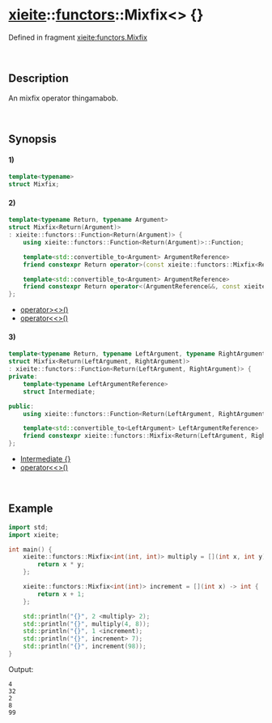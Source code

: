 # [xieite](../../xieite.md)\:\:[functors](../../functors.md)\:\:Mixfix\<\> \{\}
Defined in fragment [xieite:functors.Mixfix](../../../src/functors/mixfix.cpp)

&nbsp;

## Description
An mixfix operator thingamabob.

&nbsp;

## Synopsis
#### 1)
```cpp
template<typename>
struct Mixfix;
```
#### 2)
```cpp
template<typename Return, typename Argument>
struct Mixfix<Return(Argument)>
: xieite::functors::Function<Return(Argument)> {
    using xieite::functors::Function<Return(Argument)>::Function;

    template<std::convertible_to<Argument> ArgumentReference>
    friend constexpr Return operator>(const xieite::functors::Mixfix<Return(Argument)>&, ArgumentReference&&);

    template<std::convertible_to<Argument> ArgumentReference>
    friend constexpr Return operator<(ArgumentReference&&, const xieite::functors::Mixfix<Return(Argument)>&);
};
```
- [operator\>\<\>\(\)](./structures/mixfix/2/operators/more.md)
- [operator\<\<\>\(\)](./structures/mixfix/2/operators/less.md)
#### 3)
```cpp
template<typename Return, typename LeftArgument, typename RightArgument>
struct Mixfix<Return(LeftArgument, RightArgument)>
: xieite::functors::Function<Return(LeftArgument, RightArgument)> {
private:
    template<typename LeftArgumentReference>
    struct Intermediate;

public:
    using xieite::functors::Function<Return(LeftArgument, RightArgument)>::Function;

    template<std::convertible_to<LeftArgument> LeftArgumentReference>
    friend constexpr xieite::functors::Mixfix<Return(LeftArgument, RightArgument)>::Intermediate<LeftArgumentReference> operator<(LeftArgumentReference&&, const xieite::functors::Mixfix<Return(LeftArgument, RightArgument)>&) noexcept;
};
```
- [Intermediate \{\}](./structures/mixfix/3/intermediate.md)
- [operator\<\<\>\(\)](./structures/mixfix/3/operators/less.md)

&nbsp;

## Example
```cpp
import std;
import xieite;

int main() {
    xieite::functors::Mixfix<int(int, int)> multiply = [](int x, int y) -> int {
        return x * y;
    };

    xieite::functors::Mixfix<int(int)> increment = [](int x) -> int {
        return x + 1;
    };

    std::println("{}", 2 <multiply> 2);
    std::println("{}", multiply(4, 8));
    std::println("{}", 1 <increment);
    std::println("{}", increment> 7);
    std::println("{}", increment(98));
}
```
Output:
```
4
32
2
8
99
```
